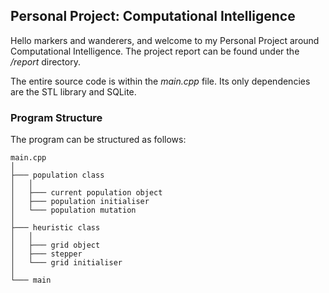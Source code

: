 ## Personal Project: Computational Intelligence

Hello markers and wanderers, and welcome to my Personal Project around Computational Intelligence. The project report can be found under the */report* directory.

The entire source code is within the *main.cpp* file. Its only dependencies are the STL library and SQLite. 

### **Program Structure**

The program can be structured as follows:
```
main.cpp
│
├─── population class
│   │
│   ├─── current population object
│   ├─── population initialiser
│   └─── population mutation
│
├─── heuristic class
│   │
│   ├─── grid object
│   ├─── stepper
│   └─── grid initialiser
│
└─── main
```
